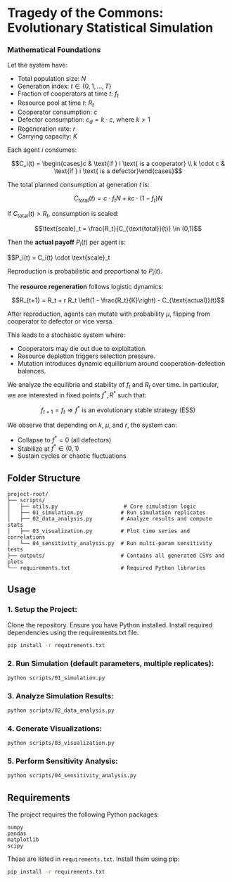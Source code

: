 # Tragedy of the Commons: Evolutionary Statistical Simulation

### Mathematical Foundations

Let the system have:
- Total population size: $N$
- Generation index: $t \in \{0, 1, \dots, T\}$
- Fraction of cooperators at time $t$: $f_t$
- Resource pool at time $t$: $R_t$
- Cooperator consumption: $c$
- Defector consumption: $c_d = k \cdot c$, where $k > 1$
- Regeneration rate: $r$
- Carrying capacity: $K$

Each agent $i$ consumes:

$$C_i(t) = \begin{cases}c & \text{if } i \text{ is a cooperator} \\
k \cdot c & \text{if } i \text{ is a defector}\end{cases}$$

The total planned consumption at generation $t$ is:

$$C_{\text{total}}(t) = c \cdot f_t N + k c \cdot (1 - f_t) N$$

If $C_{\text{total}}(t) > R_t$, consumption is scaled:

$$\text{scale}_t = \frac{R_t}{C_{\text{total}}(t)} \in (0,1)$$

Then the **actual payoff** $P_i(t)$ per agent is:

$$P_i(t) = C_i(t) \cdot \text{scale}_t

Reproduction is probabilistic and proportional to $P_i(t)$.

The **resource regeneration** follows logistic dynamics:

$$R_{t+1} = R_t + r R_t \left(1 - \frac{R_t}{K}\right) - C_{\text{actual}}(t)$$

After reproduction, agents can mutate with probability $\mu$, flipping from cooperator to defector or vice versa.

This leads to a stochastic system where:
- Cooperators may die out due to exploitation.
- Resource depletion triggers selection pressure.
- Mutation introduces dynamic equilibrium around cooperation-defection balances.

We analyze the equilibria and stability of $f_t$ and $R_t$ over time. In particular, we are interested in fixed points $f^*, R^*$ such that:

$$f_{t+1} = f_t \Rightarrow f^* \text{ is an evolutionary stable strategy (ESS)}$$

We observe that depending on $k$, $\mu$, and $r$, the system can:
- Collapse to $f^* = 0$ (all defectors)
- Stabilize at $f^* \in (0,1)$
- Sustain cycles or chaotic fluctuations

## Folder Structure

```
project-root/
├── scripts/
│   ├── utils.py                     # Core simulation logic
│   ├── 01_simulation.py            # Run simulation replicates
│   ├── 02_data_analysis.py         # Analyze results and compute stats
│   ├── 03_visualization.py         # Plot time series and correlations
│   └── 04_sensitivity_analysis.py  # Run multi-param sensitivity tests
├── outputs/                        # Contains all generated CSVs and plots
└── requirements.txt                # Required Python libraries
```

## Usage

### 1. Setup the Project:

Clone the repository.
Ensure you have Python installed.
Install required dependencies using the requirements.txt file.

```bash
pip install -r requirements.txt
```

### 2. Run Simulation (default parameters, multiple replicates):

```bash
python scripts/01_simulation.py
```

### 3. Analyze Simulation Results:

```bash
python scripts/02_data_analysis.py
```

### 4. Generate Visualizations:

```bash
python scripts/03_visualization.py
```

### 5. Perform Sensitivity Analysis:

```bash
python scripts/04_sensitivity_analysis.py
```

## Requirements

The project requires the following Python packages:

```
numpy
pandas
matplotlib
scipy
```

These are listed in `requirements.txt`. Install them using pip:

```bash
pip install -r requirements.txt
```
